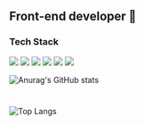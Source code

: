 ##  Front-end developer 👋

<!--
**tjdwn154/tjdwn154** is a ✨ _special_ ✨ repository because its `README.md` (this file) appears on your GitHub profile.

Here are some ideas to get you started:

- 🔭 I’m currently working on ...
- 🌱 I’m currently learning ...
- 👯 I’m looking to collaborate on ...
- 🤔 I’m looking for help with ...
- 💬 Ask me about ...
- 📫 How to reach me: ...
- 😄 Pronouns: ...
- ⚡ Fun fact: ...
-->

### Tech Stack

<img src ="https://img.shields.io/badge/JavaScriipt-F7DF1E.svg?&style=for-the-badge&logo=JavaScript&logoColor=black"/> <img src ="https://img.shields.io/badge/HTML5-E34F26.svg?&style=for-the-badge&logo=HTML5&logoColor=white"/> <img src ="https://img.shields.io/badge/CSS3-1572B6.svg?&style=for-the-badge&logo=CSS3&logoColor=white"/> <img src="https://img.shields.io/badge/React-61DAFB.svg?&style=for-the-badge&logo=REACT&logoColor=white"/> <img src="https://img.shields.io/badge/Node.js-339933.svg?&style=for-the-badge&logo=NODE.JS&logoColor=white"/> <img src="https://img.shields.io/badge/MongoDB-47A248.svg?&style=for-the-badge&logo=MongoDB&logoColor=white"/>


![Anurag's GitHub stats](https://github-readme-stats.vercel.app/api?username=tjdwn154&show_icons=true&theme=tokyonight)
#
![Top Langs](https://github-readme-stats.vercel.app/api/top-langs/?username=6810779s&layout=compact&theme=tokyonight)

